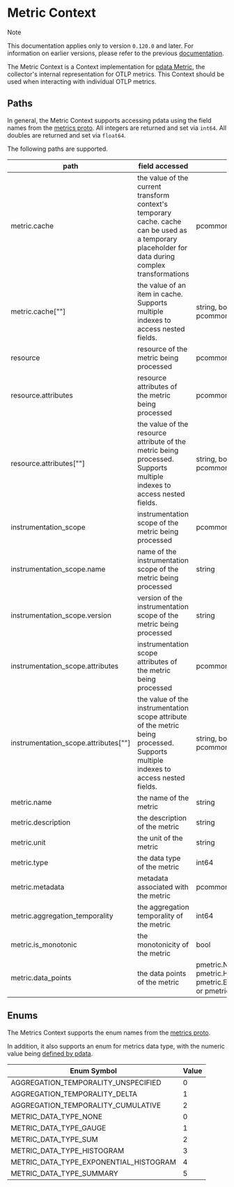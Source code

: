 # Metric Context

> [!NOTE]
> This documentation applies only to version `0.120.0` and later. For information on earlier versions, please refer to the previous [documentation](https://github.com/open-telemetry/opentelemetry-collector-contrib/blob/release/0.119.x/pkg/ottl/contexts/ottlmetric/README.md).

The Metric Context is a Context implementation for [pdata Metric](https://github.com/open-telemetry/opentelemetry-collector/tree/main/pdata/pmetric), the collector's internal representation for OTLP metrics.  This Context should be used when interacting with individual OTLP metrics.

## Paths
In general, the Metric Context supports accessing pdata using the field names from the [metrics proto](https://github.com/open-telemetry/opentelemetry-proto/blob/main/opentelemetry/proto/metrics/v1/metrics.proto).  All integers are returned and set via `int64`.  All doubles are returned and set via `float64`.

The following paths are supported.

| path                                   | field accessed                                                                                                                                     | type                                                                                                                                        |
|----------------------------------------|----------------------------------------------------------------------------------------------------------------------------------------------------|---------------------------------------------------------------------------------------------------------------------------------------------|
| metric.cache                           | the value of the current transform context's temporary cache. cache can be used as a temporary placeholder for data during complex transformations | pcommon.Map                                                                                                                                 |
| metric.cache\[""\]                     | the value of an item in cache. Supports multiple indexes to access nested fields.                                                                  | string, bool, int64, float64, pcommon.Map, pcommon.Slice, []byte or nil                                                                     |
| resource                               | resource of the metric being processed                                                                                                             | pcommon.Resource                                                                                                                            |
| resource.attributes                    | resource attributes of the metric being processed                                                                                                  | pcommon.Map                                                                                                                                 |
| resource.attributes\[""\]              | the value of the resource attribute of the metric being processed. Supports multiple indexes to access nested fields.                              | string, bool, int64, float64, pcommon.Map, pcommon.Slice, []byte or nil                                                                     |
| instrumentation_scope                  | instrumentation scope of the metric being processed                                                                                                | pcommon.InstrumentationScope                                                                                                                |
| instrumentation_scope.name             | name of the instrumentation scope of the metric being processed                                                                                    | string                                                                                                                                      |
| instrumentation_scope.version          | version of the instrumentation scope of the metric being processed                                                                                 | string                                                                                                                                      |
| instrumentation_scope.attributes       | instrumentation scope attributes of the metric being processed                                                                                     | pcommon.Map                                                                                                                                 |
| instrumentation_scope.attributes\[""\] | the value of the instrumentation scope attribute of the metric being processed. Supports multiple indexes to access nested fields.                 | string, bool, int64, float64, pcommon.Map, pcommon.Slice, []byte or nil                                                                     |
| metric.name                            | the name of the metric                                                                                                                             | string                                                                                                                                      |
| metric.description                     | the description of the metric                                                                                                                      | string                                                                                                                                      |
| metric.unit                            | the unit of the metric                                                                                                                             | string                                                                                                                                      |
| metric.type                            | the data type of the metric                                                                                                                        | int64                                                                                                                                       |
| metric.metadata                        | metadata associated with the metric                                                                                                                | pcommon.Map                                                                                                                                       |
| metric.aggregation_temporality         | the aggregation temporality of the metric                                                                                                          | int64                                                                                                                                       |
| metric.is_monotonic                    | the monotonicity of the metric                                                                                                                     | bool                                                                                                                                        |
| metric.data_points                     | the data points of the metric                                                                                                                      | pmetric.NumberDataPointSlice, pmetric.HistogramDataPointSlice, pmetric.ExponentialHistogramDataPointSlice, or pmetric.SummaryDataPointSlice | 

## Enums

The Metrics Context supports the enum names from the [metrics proto](https://github.com/open-telemetry/opentelemetry-proto/blob/main/opentelemetry/proto/metrics/v1/metrics.proto).

In addition, it also supports an enum for metrics data type, with the numeric value being [defined by pdata](https://github.com/open-telemetry/opentelemetry-collector/blob/main/pdata/pmetric/metrics.go).

| Enum Symbol                            | Value |
|----------------------------------------|-------|
| AGGREGATION_TEMPORALITY_UNSPECIFIED    | 0     |
| AGGREGATION_TEMPORALITY_DELTA          | 1     |
| AGGREGATION_TEMPORALITY_CUMULATIVE     | 2     |
| METRIC_DATA_TYPE_NONE                  | 0     |
| METRIC_DATA_TYPE_GAUGE                 | 1     |
| METRIC_DATA_TYPE_SUM                   | 2     |
| METRIC_DATA_TYPE_HISTOGRAM             | 3     |
| METRIC_DATA_TYPE_EXPONENTIAL_HISTOGRAM | 4     |
| METRIC_DATA_TYPE_SUMMARY               | 5     |